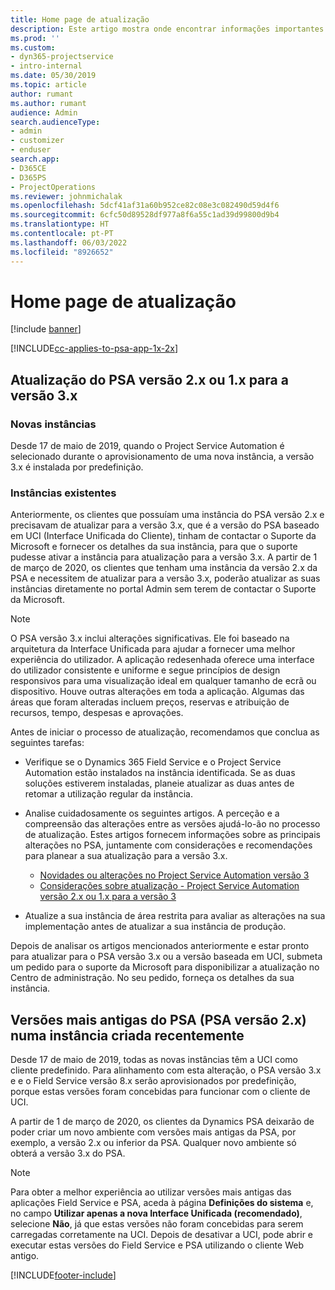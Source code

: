 ```yaml
---
title: Home page de atualização
description: Este artigo mostra onde encontrar informações importantes sobre os recursos novos e alterados no Dynamics 365 Project Service Automation e o processo de atualização para a versão mais recente.
ms.prod: ''
ms.custom:
- dyn365-projectservice
- intro-internal
ms.date: 05/30/2019
ms.topic: article
author: rumant
ms.author: rumant
audience: Admin
search.audienceType:
- admin
- customizer
- enduser
search.app:
- D365CE
- D365PS
- ProjectOperations
ms.reviewer: johnmichalak
ms.openlocfilehash: 5dcf41af31a60b952ce82c08e3c082490d59d4f6
ms.sourcegitcommit: 6cfc50d89528df977a8f6a55c1ad39d99800d9b4
ms.translationtype: HT
ms.contentlocale: pt-PT
ms.lasthandoff: 06/03/2022
ms.locfileid: "8926652"
---
```

# <a name="upgrade-home-page"></a>Home page de atualização

[!include [banner](../includes/psa-now-project-operations.md)]

[!INCLUDE[cc-applies-to-psa-app-1x-2x](../includes/cc-applies-to-psa-app-1x-2x.md)]

## <a name="upgrade-from-psa-version-2x-or-1x-to-version-3x"></a>Atualização do PSA versão 2.x ou 1.x para a versão 3.x

### <a name="new-instances"></a>Novas instâncias

Desde 17 de maio de 2019, quando o Project Service Automation é selecionado durante o aprovisionamento de uma nova instância, a versão 3.x é instalada por predefinição.

### <a name="existing-instances"></a>Instâncias existentes

Anteriormente, os clientes que possuíam uma instância do PSA versão 2.x e precisavam de atualizar para a versão 3.x, que é a versão do PSA baseado em UCI (Interface Unificada do Cliente), tinham de contactar o Suporte da Microsoft e fornecer os detalhes da sua instância, para que o suporte pudesse ativar a instância para atualização para a versão 3.x. A partir de 1 de março de 2020, os clientes que tenham uma instância da versão 2.x da PSA e necessitem de atualizar para a versão 3.x, poderão atualizar as suas instâncias diretamente no portal Admin sem terem de contactar o Suporte da Microsoft.  

> [!NOTE]
> O PSA versão 3.x inclui alterações significativas. Ele foi baseado na arquitetura da Interface Unificada para ajudar a fornecer uma melhor experiência do utilizador. A aplicação redesenhada oferece uma interface do utilizador consistente e uniforme e segue princípios de design responsivos para uma visualização ideal em qualquer tamanho de ecrã ou dispositivo. Houve outras alterações em toda a aplicação. Algumas das áreas que foram alteradas incluem preços, reservas e atribuição de recursos, tempo, despesas e aprovações.

Antes de iniciar o processo de atualização, recomendamos que conclua as seguintes tarefas:

- Verifique se o Dynamics 365 Field Service e o Project Service Automation estão instalados na instância identificada. Se as duas soluções estiverem instaladas, planeie atualizar as duas antes de retomar a utilização regular da instância.
- Analise cuidadosamente os seguintes artigos. A perceção e a compreensão das alterações entre as versões ajudá-lo-ão no processo de atualização. Estes artigos fornecem informações sobre as principais alterações no PSA, juntamente com considerações e recomendações para planear a sua atualização para a versão 3.x.

    - [Novidades ou alterações no Project Service Automation versão 3](whats-new-changed-v3.md)
    - [Considerações sobre atualização - Project Service Automation versão 2.x ou 1.x para a versão 3](upgrade-v3.md)

- Atualize a sua instância de área restrita para avaliar as alterações na sua implementação antes de atualizar a sua instância de produção.

Depois de analisar os artigos mencionados anteriormente e estar pronto para atualizar para o PSA versão 3.x ou a versão baseada em UCI, submeta um pedido para o suporte da Microsoft para disponibilizar a atualização no Centro de administração. No seu pedido, forneça os detalhes da sua instância.

## <a name="older-versions-of-psa-psa-version-2x-in-a-newly-created-instance"></a>Versões mais antigas do PSA (PSA versão 2.x) numa instância criada recentemente

Desde 17 de maio de 2019, todas as novas instâncias têm a UCI como cliente predefinido. Para alinhamento com esta alteração, o PSA versão 3.x e e o Field Service versão 8.x serão aprovisionados por predefinição, porque estas versões foram concebidas para funcionar com o cliente de UCI.

A partir de 1 de março de 2020, os clientes da Dynamics PSA deixarão de poder criar um novo ambiente com versões mais antigas da PSA, por exemplo, a versão 2.x ou inferior da PSA. Qualquer novo ambiente só obterá a versão 3.x do PSA.

> [!NOTE]
> Para obter a melhor experiência ao utilizar versões mais antigas das aplicações Field Service e PSA, aceda à página **Definições do sistema** e, no campo **Utilizar apenas a nova Interface Unificada (recomendado)**, selecione **Não**, já que estas versões não foram concebidas para serem carregadas corretamente na UCI. Depois de desativar a UCI, pode abrir e executar estas versões do Field Service e PSA utilizando o cliente Web antigo. 


[!INCLUDE[footer-include](../includes/footer-banner.md)]
